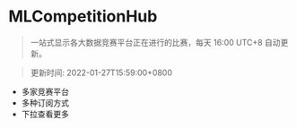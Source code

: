 # MLCompetitionHub

> 一站式显示各大数据竞赛平台正在进行的比赛，每天 16:00 UTC+8 自动更新。
  
> 更新时间: 2022-01-27T15:59:00+0800 

* 多家竞赛平台
* 多种订阅方式
* 下拉查看更多